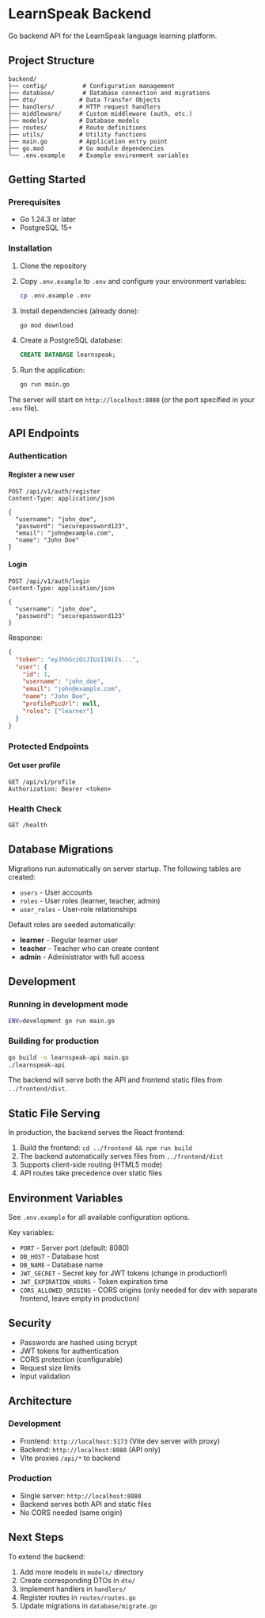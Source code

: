 # LearnSpeak Backend

Go backend API for the LearnSpeak language learning platform.

## Project Structure

```
backend/
├── config/          # Configuration management
├── database/        # Database connection and migrations
├── dto/            # Data Transfer Objects
├── handlers/       # HTTP request handlers
├── middleware/     # Custom middleware (auth, etc.)
├── models/         # Database models
├── routes/         # Route definitions
├── utils/          # Utility functions
├── main.go         # Application entry point
├── go.mod          # Go module dependencies
└── .env.example    # Example environment variables
```

## Getting Started

### Prerequisites

- Go 1.24.3 or later
- PostgreSQL 15+

### Installation

1. Clone the repository
2. Copy `.env.example` to `.env` and configure your environment variables:
   ```bash
   cp .env.example .env
   ```

3. Install dependencies (already done):
   ```bash
   go mod download
   ```

4. Create a PostgreSQL database:
   ```sql
   CREATE DATABASE learnspeak;
   ```

5. Run the application:
   ```bash
   go run main.go
   ```

The server will start on `http://localhost:8080` (or the port specified in your `.env` file).

## API Endpoints

### Authentication

#### Register a new user
```http
POST /api/v1/auth/register
Content-Type: application/json

{
  "username": "john_doe",
  "password": "securepassword123",
  "email": "john@example.com",
  "name": "John Doe"
}
```

#### Login
```http
POST /api/v1/auth/login
Content-Type: application/json

{
  "username": "john_doe",
  "password": "securepassword123"
}
```

Response:
```json
{
  "token": "eyJhbGciOiJIUzI1NiIs...",
  "user": {
    "id": 1,
    "username": "john_doe",
    "email": "john@example.com",
    "name": "John Doe",
    "profilePicUrl": null,
    "roles": ["learner"]
  }
}
```

### Protected Endpoints

#### Get user profile
```http
GET /api/v1/profile
Authorization: Bearer <token>
```

### Health Check

```http
GET /health
```

## Database Migrations

Migrations run automatically on server startup. The following tables are created:

- `users` - User accounts
- `roles` - User roles (learner, teacher, admin)
- `user_roles` - User-role relationships

Default roles are seeded automatically:
- **learner** - Regular learner user
- **teacher** - Teacher who can create content
- **admin** - Administrator with full access

## Development

### Running in development mode
```bash
ENV=development go run main.go
```

### Building for production
```bash
go build -o learnspeak-api main.go
./learnspeak-api
```

The backend will serve both the API and frontend static files from `../frontend/dist`.

## Static File Serving

In production, the backend serves the React frontend:

1. Build the frontend: `cd ../frontend && npm run build`
2. The backend automatically serves files from `../frontend/dist`
3. Supports client-side routing (HTML5 mode)
4. API routes take precedence over static files

## Environment Variables

See `.env.example` for all available configuration options.

Key variables:
- `PORT` - Server port (default: 8080)
- `DB_HOST` - Database host
- `DB_NAME` - Database name
- `JWT_SECRET` - Secret key for JWT tokens (change in production!)
- `JWT_EXPIRATION_HOURS` - Token expiration time
- `CORS_ALLOWED_ORIGINS` - CORS origins (only needed for dev with separate frontend, leave empty in production)

## Security

- Passwords are hashed using bcrypt
- JWT tokens for authentication
- CORS protection (configurable)
- Request size limits
- Input validation

## Architecture

### Development
- Frontend: `http://localhost:5173` (Vite dev server with proxy)
- Backend: `http://localhost:8080` (API only)
- Vite proxies `/api/*` to backend

### Production
- Single server: `http://localhost:8080`
- Backend serves both API and static files
- No CORS needed (same origin)

## Next Steps

To extend the backend:

1. Add more models in `models/` directory
2. Create corresponding DTOs in `dto/`
3. Implement handlers in `handlers/`
4. Register routes in `routes/routes.go`
5. Update migrations in `database/migrate.go`
